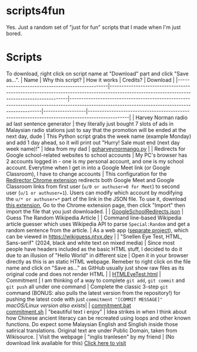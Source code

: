 # scripts4fun

Yes. Just a random set of "just for fun" scripts that I made when I'm just bored.

# Scripts

To download, right click on script name at "Download" part and click "Save as...".
| Name | Why this script? | How it works | Credits? | Download |
|------------------------------------------------|------------------------------------------------------------------------------------------------------------------------------------------|------------------------------------------------------------------------------------------------------------------------------------------------|------------------|-----------------------------------------------------------------------------------------------|
| Harvey Norman radio ad last sentence generator | they literally just bought 7 slots of ads in Malaysian radio stations just to say that the promotion will be ended at the next day, dude | This Python script grabs the week name (example Monday) and add 1 day ahead, so it will print out "Hurry! Sale must end (next day week name)!" | Idea from my dad | [goharveynormango.py](https://github.com/weareblahs/scripts4fun/raw/main/goharveynormango.py) |
| Redirects for Google school-related websites to school accounts | My PC's browser has 2 accounts logged in - one is my personal account, and one is my school account. Everytime when I get in into a Google Meet link (or Google Classroom), I have to change accounts | This configuration for the [Redirector Chrome extension](https://chrome.google.com/webstore/detail/redirector/ocgpenflpmgnfapjedencafcfakcekcd) redirects both Google Meet and Google Classroom links from first user (`u/0 or authuser=0 for Meet`) to second user (`u/1 or authuser=1`). Users can modify which account by modifying the `u/* or authuser=*` part of the link in the JSON file. To use it, download [this extension](https://chrome.google.com/webstore/detail/redirector/ocgpenflpmgnfapjedencafcfakcekcd), Go to the Chrome extension page, then click "Import" then import the file that you just downloaded. | | [GoogleSchoolRedirects.json](https://github.com/weareblahs/scripts4fun/raw/main/GoogleSchoolRedirects.json)
| Guess The Random Wikipedia Article | | Command line-based Wikipedia article guesser which uses Wikipedia API to parse `Special:Random` and get a random sentence from the article. | As a web app ([separate project](https://github.com/weareblahs/wiki)), which can be viewed in https://wikiguess.ntyx.dev |
| "Snellen Eye Test, HTML, Sans-serif" (2024, black and white text on mixed media) | Since most people have headers included as the basic HTML stuff, I decided to do it due to an illusion of "Hello World" in different size | Open it in your browser directly as this is an static HTML webpage. Remeber to right click on the file name and click on "Save as..." as GitHub usually just show raw files as its original code and does not render HTML | | [HTMLEyeTest.html](https://github.com/weareblahs/scripts4fun/raw/main/HTMLEyeTest.html)
| Commitment | I am thinking of a way to complete `git add`, `git commit` and `git push` all under one command | Complete the classic 3-step `git` command (BONUS: also pulls the latest version from the repository!) for pushing the latest code with just `commitment "[COMMIT MESSAGE]"` <br> _macOS/Linux version also exists_| | [commitment.bat](https://github.com/weareblahs/scripts4fun/raw/main/commitment.bat)<br>[commitment.sh](https://github.com/weareblahs/scripts4fun/raw/main/commitment.sh)
| "beautiful text i enjoy" | Idea strikes in when I think about how Chinese ancient literacy can be recreated using loops and other known functions. Do expect some Malaysian English and Singlish inside those satirical translations. Original text are under Public Domain, taken from Wikisource. | Visit the webpage | "inglis tranlesen" by my friend | (No download link available for this) [Click here to visit](https://weareblahs.github.io/scripts4fun/beautifultextienjoy)
